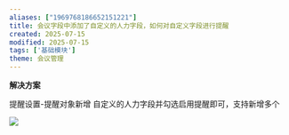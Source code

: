 ```yaml
---
aliases: ["1969768186652151221"]
title: 会议字段中添加了自定义的人力字段，如何对自定义字段进行提醒
created: 2025-07-15
modified: 2025-07-15
tags: ['基础模块']
theme: 会议管理
---
```


**解决方案**

提醒设置-提醒对象新增 自定义的人力字段并勾选启用提醒即可，支持新增多个

![](21da5a7743ea14159d73dfb2e50b4b63.jpg)